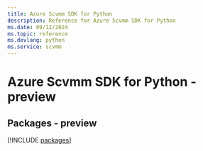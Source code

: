 ```yaml
---
title: Azure Scvmm SDK for Python
description: Reference for Azure Scvmm SDK for Python
ms.date: 09/12/2024
ms.topic: reference
ms.devlang: python
ms.service: scvmm
---
```

# Azure Scvmm SDK for Python - preview
## Packages - preview
[!INCLUDE [packages](scvmm-index.md)]